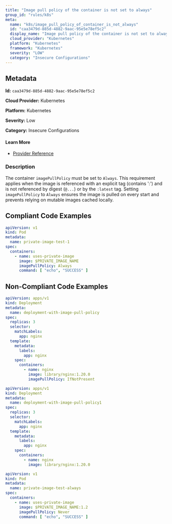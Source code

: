 ```yaml
---
title: "Image pull policy of the container is not set to always"
group_id: "rules/k8s"
meta:
  name: "k8s/image_pull_policy_of_container_is_not_always"
  id: "caa3479d-885d-4882-9aac-95e5e78ef5c2"
  display_name: "Image pull policy of the container is not set to always"
  cloud_provider: "Kubernetes"
  platform: "Kubernetes"
  framework: "Kubernetes"
  severity: "LOW"
  category: "Insecure Configurations"
---
```

## Metadata

**Id:** `caa3479d-885d-4882-9aac-95e5e78ef5c2`

**Cloud Provider:** Kubernetes

**Platform:** Kubernetes

**Severity:** Low

**Category:** Insecure Configurations

#### Learn More

 - [Provider Reference](https://kubernetes.io/docs/concepts/containers/images/#updating-images)

### Description

 The container `imagePullPolicy` must be set to `Always`. This requirement applies when the image is referenced with an explicit tag (contains ':') and is not referenced by digest (`@...`) or by the `:latest` tag. Setting `imagePullPolicy` to `Always` ensures the image is pulled on every start and prevents relying on mutable images cached locally.


## Compliant Code Examples
```yaml
apiVersion: v1
kind: Pod
metadata:
  name: private-image-test-1
spec:
  containers:
    - name: uses-private-image
      image: $PRIVATE_IMAGE_NAME
      imagePullPolicy: Always
      command: [ "echo", "SUCCESS" ]
```
## Non-Compliant Code Examples
```yaml
apiVersion: apps/v1
kind: Deployment
metadata:
  name: deployment-with-image-pull-policy
spec:
  replicas: 3
  selector:
    matchLabels:
      app: nginx
  template:
    metadata:
      labels:
        app: nginx
    spec:
      containers:
        - name: nginx
          image: library/nginx:1.20.0
          imagePullPolicy: IfNotPresent

```

```yaml
apiVersion: apps/v1
kind: Deployment
metadata:
  name: deployment-with-image-pull-policy1
spec:
  replicas: 3
  selector:
    matchLabels:
      app: nginx
  template:
    metadata:
      labels:
        app: nginx
    spec:
      containers:
        - name: nginx
          image: library/nginx:1.20.0

```

```yaml
apiVersion: v1
kind: Pod
metadata:
  name: private-image-test-always
spec:
  containers:
    - name: uses-private-image
      image: $PRIVATE_IMAGE_NAME:1.2
      imagePullPolicy: Never
      command: [ "echo", "SUCCESS" ]
```